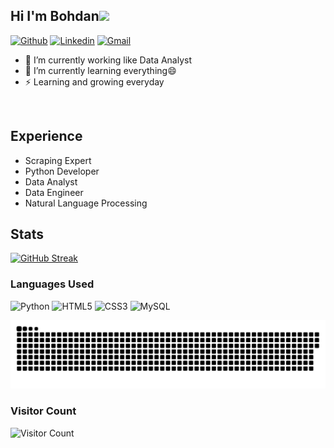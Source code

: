 <h2 align="left"> Hi I'm Bohdan<img src="https://media.giphy.com/media/hvRJCLFzcasrR4ia7z/giphy.gif" height="50"> </h2>

[![Github](https://img.shields.io/badge/-Github-000?&logo=Github&logoColor=white)](https://github.com/codeberrypro)
[![Linkedin](https://img.shields.io/badge/-LinkedIn-blue?&logo=Linkedin&logoColor=white)](https://www.linkedin.com/in/bogdan-gorvat/)
[![Gmail](https://img.shields.io/badge/-Gmail-c14438?&logo=Gmail&logoColor=white)](mailto:codeberry1994@gmail.com)

- 🔭 I’m currently working like Data Analyst
- 🌱 I’m currently learning everything😄
- ⚡ Learning and growing everyday

<br/>

## Experience
 - Scraping Expert
 - Python Developer
 - Data Analyst
 - Data Engineer 
 - Natural Language Processing
   
## Stats
[![GitHub Streak](https://github-readme-streak-stats.herokuapp.com?user=codeberrypro&theme=dark&hide_border=)](https://git.io/streak-stats)

### Languages Used
![Python](https://img.shields.io/badge/python-3670A0?style=for-the-badge&logo=python&logoColor=ffdd54)
![HTML5](https://img.shields.io/badge/html5-%23E34F26.svg?style=for-the-badge&logo=html5&logoColor=white)
![CSS3](https://img.shields.io/badge/css3-%231572B6.svg?style=for-the-badge&logo=css3&logoColor=white)
![MySQL](https://img.shields.io/badge/mysql-%2300f.svg?style=for-the-badge&logo=mysql&logoColor=white)

<p align="center">
  <img src="https://github.com/midnightbot/midnightbot/raw/output/github-contribution-grid-snake.svg" alt="snake"></center>
</p>

### Visitor Count
![Visitor Count](https://profile-counter.glitch.me/{codeberrypro}/count.svg)
